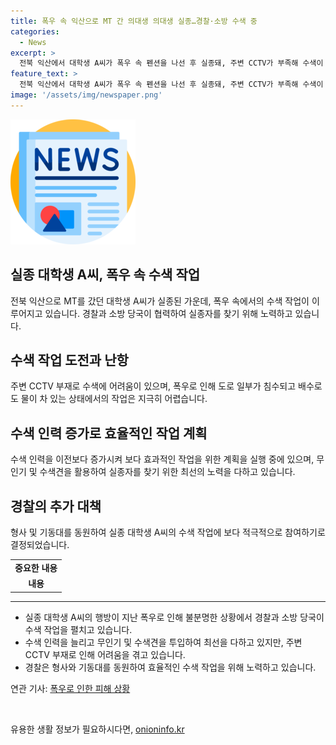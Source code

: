 ```yaml
---
title: 폭우 속 익산으로 MT 간 의대생 의대생 실종…경찰·소방 수색 중
categories:
  - News
excerpt: >
  전북 익산에서 대학생 A씨가 폭우 속 펜션을 나선 후 실종돼, 주변 CCTV가 부족해 수색이 난항을 겪고 있다. 경찰과 소방 당국은 100여 명의 인력과 수색견, 무인기를 동원해 수색 중이지만, 아직 발견되지 않았다. 폭우로 도로 일부가 침수돼 수색이 어려운 상황이며, 술을 마신 후 실종 신고가 늦어진 점도 어려움을 더하고 있다. 이에 경찰은 대규모 수색을 위해 형사와 기동대를 투입할 예정이라고 밝혔다.
feature_text: >
  전북 익산에서 대학생 A씨가 폭우 속 펜션을 나선 후 실종돼, 주변 CCTV가 부족해 수색이 난항을 겪고 있다. 경찰과 소방 당국은 100여 명의 인력과 수색견, 무인기를 동원해 수색 중이지만, 아직 발견되지 않았다. 폭우로 도로 일부가 침수돼 수색이 어려운 상황이며, 술을 마신 후 실종 신고가 늦어진 점도 어려움을 더하고 있다. 이에 경찰은 대규모 수색을 위해 형사와 기동대를 투입할 예정이라고 밝혔다.
image: '/assets/img/newspaper.png'
---
```


<p><img src="/assets/img/newspaper.png" alt="kimp 속보" /></p>

<h2 data-ke-size="size26">실종 대학생 A씨, 폭우 속 수색 작업</h2>

<p data-ke-size="size16">전북 익산으로 MT를 갔던 대학생 A씨가 실종된 가운데, 폭우 속에서의 수색 작업이 이루어지고 있습니다. 경찰과 소방 당국이 협력하여 실종자를 찾기 위해 노력하고 있습니다.</p>

<h2 data-ke-size="size24">수색 작업 도전과 난항</h2>

<p data-ke-size="size16">주변 CCTV 부재로 수색에 어려움이 있으며, 폭우로 인해 도로 일부가 침수되고 배수로도 물이 차 있는 상태에서의 작업은 지극히 어렵습니다.</p>

<h2 data-ke-size="size24">수색 인력 증가로 효율적인 작업 계획</h2>

<p data-ke-size="size16">수색 인력을 이전보다 증가시켜 보다 효과적인 작업을 위한 계획을 실행 중에 있으며, 무인기 및 수색견을 활용하여 실종자를 찾기 위한 최선의 노력을 다하고 있습니다.</p>

<h2 data-ke-size="size24">경찰의 추가 대책</h2>

<p data-ke-size="size16">형사 및 기동대를 동원하여 실종 대학생 A씨의 수색 작업에 보다 적극적으로 참여하기로 결정되었습니다.</p>

<table>
    <tbody>
        <tr>
            <td style="text-align: center; height: 17px;"><b>중요한 내용</b></td>
        </tr>
        <tr>
            <td style="text-align: center; height: 17px;"><b>내용</b></td>
        </tr>
    </tbody>
</table>

<hr>

<ul>
    <li>실종 대학생 A씨의 행방이 지난 폭우로 인해 불분명한 상황에서 경찰과 소방 당국이 수색 작업을 펼치고 있습니다.</li>
    <li>수색 인력을 늘리고 무인기 및 수색견을 투입하여 최선을 다하고 있지만, 주변 CCTV 부재로 인해 어려움을 겪고 있습니다.</li>
    <li>경찰은 형사와 기동대를 동원하여 효율적인 수색 작업을 위해 노력하고 있습니다.</li>
</ul>

<p data-ke-size="size16">연관 기사: <a href='https://www.examplelink.com'>폭우로 인한 피해 상황</a></p>

<p data-ke-size="size16">&nbsp;</p>
유용한 생활 정보가 필요하시다면, <a href="https://onioninfo.kr" rel="dofollow">onioninfo.kr</a>



